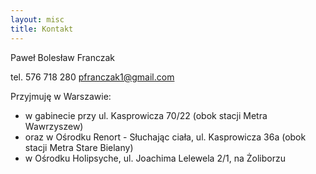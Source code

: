 ```yaml
---
layout: misc
title: Kontakt
---
```


Paweł Bolesław Franczak

tel. 576 718 280
[pfranczak1@gmail.com]('mailto:pfranczak1@gmail.com')

Przyjmuję w Warszawie: 
- w gabinecie przy ul. Kasprowicza 70/22 (obok stacji Metra Wawrzyszew)
- oraz w Ośrodku Renort - Słuchając ciała, ul. Kasprowicza 36a (obok stacji Metra Stare Bielany)
- w Ośrodku Holipsyche, ul. Joachima Lelewela 2/1, na Żoliborzu
